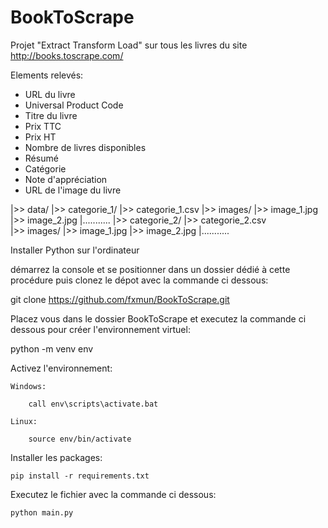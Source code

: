 # BookToScrape

Projet "Extract Transform Load" sur tous les livres du site http://books.toscrape.com/

Elements relevés:

 - URL du livre
 - Universal Product Code
 - Titre du livre
 - Prix TTC
 - Prix HT
 - Nombre de livres disponibles
 - Résumé
 - Catégorie
 - Note d'appréciation
 - URL de l'image du livre

|>> data/
    |>> categorie_1/
        |>> categorie_1.csv
        |>> images/
            |>> image_1.jpg
            |>> image_2.jpg
            |...........
    |>> categorie_2/
        |>> categorie_2.csv  
        |>> images/ 
            |>> image_1.jpg
            |>> image_2.jpg
            |...........




Installer Python sur l'ordinateur

démarrez la console et se  positionner dans un dossier dédié à cette procédure puis clonez  le dépot avec la commande ci dessous:

git clone https://github.com/fxmun/BookToScrape.git

Placez vous dans le dossier BookToScrape et executez la commande ci dessous pour créer l'environnement virtuel:

python -m venv env

Activez l'environnement:

    Windows:

        call env\scripts\activate.bat

    Linux:

        source env/bin/activate

Installer les packages:

    pip install -r requirements.txt

Executez le fichier avec la commande ci dessous:

    python main.py